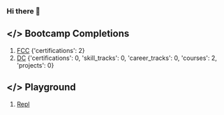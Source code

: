 ### Hi there 👋

## </> Bootcamp Completions

1. [FCC](https://freecodecamp.org/DonBaron) {'certifications': 2}
2. [DC](https://datacamp.com/profile/bharindrakamanditya) {'certifications': 0, 'skill_tracks': 0, 'career_tracks': 0, 'courses': 2, 'projects': 0}

## </> Playground

1. [Repl](https://replit.com/@BharindraKamand)

<!--
**barondra/barondra** is a ✨ _special_ ✨ repository because its `README.md` (this file) appears on your GitHub profile.

Here are some ideas to get you started:

- 🔭 I’m currently working on ...
- 🌱 I’m currently learning ...
- 👯 I’m looking to collaborate on ...
- 🤔 I’m looking for help with ...
- 💬 Ask me about ...
- 📫 How to reach me: ...
- 😄 Pronouns: ...
- ⚡ Fun fact: ...
-->
